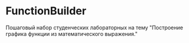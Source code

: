 # FunctionBuilder

Пошаговый набор студенческих лабораторных на тему "Построение графика функции из математического выражения."
